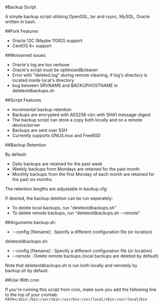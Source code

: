 #Backup Script

A simple backup script utilising OpenSSL, tar and rsync, MySQL, Oracle written in bash.

##Fork Features
* Oracle 12C (Maybe 11GR2) support
* CentOS 6+ support 

###knowned issues
* Oracle's log are too verbose
* Oracle's script must be optimized&cleaner
* Error with "deleted.log" during remote cleaning, if log's directory is located inside local's directory
* bug between SRVNAME and BACKUPHOSTNAME in deleteoldbackups.sh

##Script Features

* Incremental backup retention
* Backups are encrypted with AES256-cbc with SHA1 message-digest
* The backup script can store a copy both locally and on a remote device/server
* Backups are sent over SSH
* Currently supports GNU/Linux and FreeBSD

##Backup Retention

By default:

* Daily backups are retained for the past week
* Weekly backups from Mondays are retained for the past month
* Monthly backups from the first Monday of each month are retained for the past six months

The retention lengths are adjustable in backup.cfg:

If desired, the backup deletion can be run seperately:
* To delete local backups, run "deleteoldbackups.sh"
* To delete remote backups, run "deleteoldbackups.sh --remote"

##Arguments
backup.sh:

* --config [filename] : Specify a different configuration file (or location)

deleteoldbackups.sh:

* --config [filename] : Specify a different configuration file (or location)
* --remote : Delete remote backups (local backups are deleted by default)

Note that deleteoldbackups.sh is run both locally and remotely by backup.sh by default.

##Use With cron

If you're running this script from cron, make sure you add the following line to the top of your crontab:
`PATH=/sbin:/bin:/usr/sbin:/usr/bin:/usr/local/sbin:/usr/local/bin`
